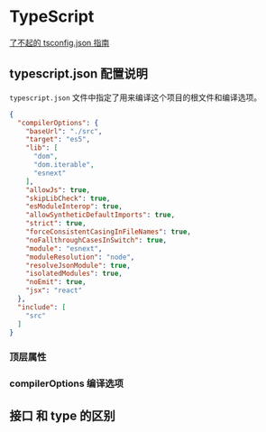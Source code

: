 # TypeScript

[了不起的 tsconfig.json 指南](https://segmentfault.com/a/1190000022809326)

## typescript.json 配置说明

`typescript.json` 文件中指定了用来编译这个项目的根文件和编译选项。

```json lines
{
  "compilerOptions": {
    "baseUrl": "./src",
    "target": "es5",
    "lib": [
      "dom",
      "dom.iterable",
      "esnext"
    ],
    "allowJs": true,
    "skipLibCheck": true,
    "esModuleInterop": true,
    "allowSyntheticDefaultImports": true,
    "strict": true,
    "forceConsistentCasingInFileNames": true,
    "noFallthroughCasesInSwitch": true,
    "module": "esnext",
    "moduleResolution": "node",
    "resolveJsonModule": true,
    "isolatedModules": true,
    "noEmit": true,
    "jsx": "react"
  },
  "include": [
    "src"
  ]
}
```
### 顶层属性


### compilerOptions 编译选项

## 接口 和 type 的区别
